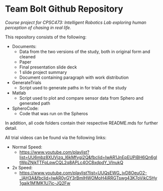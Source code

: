 # Team Bolt Github Repository


*Course project for CPSC473: Intelligent Robotics Lab exploring human perception of chasing in real life.* 

This repository consists of the following:
* Documents:
    * Data from the two versions of the study, both in original form and cleaned
    * Paper
    * Final presentation slide deck
    * 1 slide project summary 
    * Document containing paragraph with work distribution
* GenerateTrials
    * Script used to generate paths in for trials of the study
* Matlab
    * Script used to plot and compare sensor data from Sphero and generated path
* SpheroCode:
    * Code that was run on the Spheros

In addition, all code folders contain their respective README.mds for further detail.

All trial videos can be found via the following links:
* Normal Speed:
   * https://www.youtube.com/playlist?list=UU6mbz8XUVjzq_I6kMfvgi2Q&fbclid=IwAR1JnEpEUPiBH6Qn6gItWpZNjkTTFpLpwCQL2q8APLc4OC8xdpdY_VlnukQ
* 2x Speed:
   * https://www.youtube.com/playlist?list=UUQsEWG_jvD8OeuO2-_lAH3A&fbclid=IwAR0yGY3rBmlHWOMoH4iRRGTswg43K7oVikC5Hy1gaik1M1MK1U7ic-JQ2Fw
